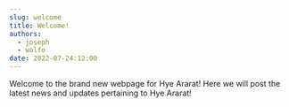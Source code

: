 ```yaml
---
slug: welcome
title: Welcome!
authors:
  - joseph
  - wolfo
date: 2022-07-24:12:00
---
```


Welcome to the brand new webpage for Hye Ararat! Here we will post the latest news and updates pertaining to Hye Ararat!